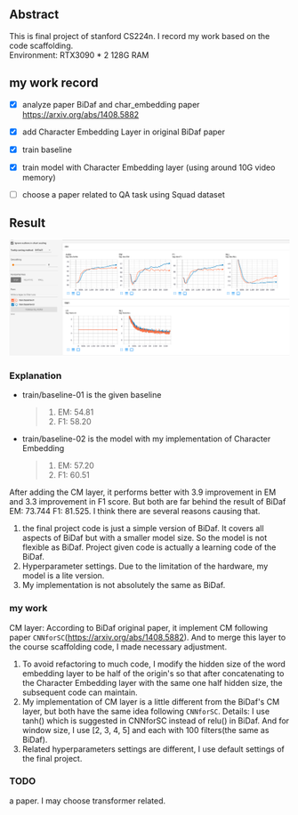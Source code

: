 ## Abstract
This is final project of stanford CS224n. I record my work based on the code scaffolding.  
Environment:
    RTX3090 * 2
    128G RAM
## my work record
- [x] analyze paper BiDaf and char_embedding paper https://arxiv.org/abs/1408.5882
- [x] add Character Embedding Layer in original BiDaf paper
- [x] train baseline
- [x] train model with Character Embedding layer (using around 10G video memory)
- [ ] choose a paper related to QA task using Squad dataset


## Result
![pig](result.png)

### Explanation
- train/baseline-01 is the given baseline
    > 1. EM: 54.81
    > 2. F1: 58.20
- train/baseline-02 is the model with my implementation of Character Embedding
    > 1. EM: 57.20
    > 2. F1: 60.51

After adding the CM layer, it performs better with 3.9 improvement in EM and 3.3 improvement in F1 score. But both are far behind the result of BiDaf EM: 73.744 F1: 81.525. I think there are several reasons causing that.
1. the final project code is just a simple version of BiDaf. It covers all aspects of BiDaf but with a smaller model size. So the model is not flexible as BiDaf. Project given code is actually a learning code of the BiDaf.
2. Hyperparameter settings. Due to the limitation of the hardware, my model is a lite version.
3. My implementation is not absolutely the same as BiDaf. 
### my work

CM layer: According to BiDaf original paper, it implement CM following paper `CNNforSC`(https://arxiv.org/abs/1408.5882). And to merge this layer to the course scaffolding code, I made necessary adjustment.  
1. To avoid refactoring to much code, I modify the hidden size of the word embedding layer to be half of the origin's so that after concatenating to the Character Embedding layer with the same one half hidden size, the subsequent code can maintain.
2. My implementation of CM layer is a little different from the BiDaf's CM layer, but both have the same idea following `CNNforSC`. Details: I use tanh() which is suggested in CNNforSC instead of relu() in BiDaf. And for window size, I use [2, 3, 4, 5] and each with 100 filters(the same as BiDaf).
3. Related hyperparameters settings are different, I use default settings of the final project. 

### TODO
a paper. I may choose transformer related.